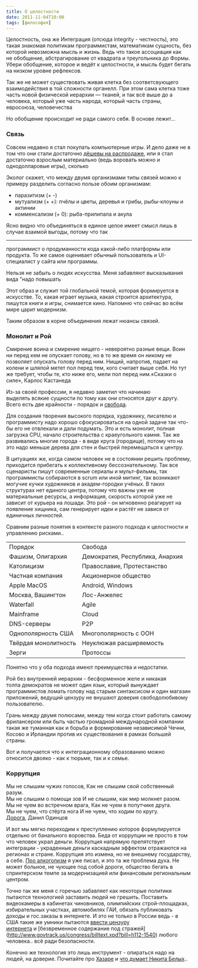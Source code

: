 ```yaml
---
title: О целостности
date: 2011-11-04T10:00
tags: [философия]
---
```


Целостность, она же Интеграция (отсюда integrity - честность), это такая знакомая политикам программистам, математикам сущность, без которой невозможна мысль и жизнь. Ведь что такое ассоциация как не обобщение, абстрагирование от квадрата и треугольника до Формы. Убери обобщение, которое и ведёт к целостности, и мысль будет бегать на низком уровне рефлексов.  

Так же не может существовать живая клетка без соответсвующего взаимодействия в той сложности органелл. При этом сама клетка тоже часть новой физической иерархии — тканей, и так всё выше до а человека, который уже часть народа, который часть страны, евросоюза, человечества

Но обобщение происходит не ради самого себя. В основе лежит... 

<!-- truncate -->

### Связь

Совсем недавно я стал покупать компьютерные игры. И дело даже не в том что они стали достаточно [дёшевы на распродаже](http://store.steampowered.com/), или я стал достаточно взрослым материально (ведь воровать можно и однодолларовые игры), сколько

Эколог скажет, что между двумя организмами типы связей можно к примеру разделить согласно пользе обоим организмам:

- паразитизм (+ -)
- мутуализм (+ +): пчёлы и цветы, деревья и грибы, рыбы-клоуны и актинии
- комменсализм (+ 0): рыба-прилипала и акула

Ясно видно что объединяться в единое целое имеет смысл лишь в случае взаимой выгоды, потому что так 

---

программист о продуманности кода какой-либо платформы или продукта. То же самое оценивает обычный пользователь и UI-специалист у сайта или программы.

Нельзя не забыть о людях искусства. Меня забавляют высказывания вида "надо повышать

Этот образ и служит той глобальной темой, которая формируется в искусстве. То, какая играет музыка, какая строится архитектура, пишутся книги и игры, снимается кино. Напомню что сейчас во всём мире царит модернизм.

Таким образом в корне объединения лежат нюансы связей.

### Монолит и Рой

Смирение воина и смирение нищего - невероятно разные вещи. Воин ни перед кем не опускает голову, но в то же время он никому не позволяет опускать голову перед ним. Нищий, напротив, падает на колени и шляпой метет пол перед тем, кого считает выше себя. Но тут же требует, чтобы те, кто ниже его, мели пол перед ним.«Сказки о силе», Карлос Кастанеда

Из-за своей профессии, я недавно заметил что начинаю выделять всякие сущности по тому как они относятся друг к другу. Всего есть две крайности - порядок и [свобода](http://kurapov.name/rus/pholosophica/freedom_responseability/).

Для создания творения высокого порядка, художнику, писателю и программисту надо хорошо сфокусироваться на одной задаче так что-бы его не отвлекали и дали подумать. Это и есть монолит, полная загрузка CPU, начало строительства с краеугольного камня. Так же развивались многие города - в виде круга (городище), потому что на это надо меньше дерева для стен и быстрей перемещаться к центру.

В цитуациях же, когда самом человек не в состоянии решить проблему, приходится прибегать к коллективному бессознательному. Так все сценаристы пишут современные сериалы и мульт-фильмы, так программисты собираются в scrum или иной митинг, так возникают могучие кучки художников и академ-городки учёных. В таких структурах нет единого центра, потому что важны уже не материальные ресурсы, а информация, скорость которой уже не зависит от курьера на лошади. Это рой - он мгновенно реагирует на появление хищника, сам генерирует идеи и растёт не завися от единичных личностей.

Сравним разные понятия в контексте разного подхода к целостности и управлению рисками..  

|   |   |
|---|---|
|Порядок|Свобода|
|Фашизм, Олигархия|Демократия, Республика, Анархия|
|Католицизм|Православие, Протестанство|
|Частная компания|Акционерное общество|
|Apple MacOS|Android, Windows|
|Москва, Вашингтон|Лос-Анжелес|
|Waterfall|Agile|
|Mainframe|Cloud|
|DNS-серверы|P2P|
|Однополярность США|Многополярность с ООН|
|Твёрдая монолитность|Неуклюжая расширяемость|
|Зерги|Протоссы|

Понятно что у оба подхода имеют преимущества и недостатки. 

Рой без внутренней иерархии - бесформенное желе и никакая толпа демократов не может один язык, который вынуждает программистов ломать голову над старым синтаксисом и один магазин приложений, ведущий цензуру не внушают доверия свободолюбивому пользователю.

Грань между двумя полюсами, между тем когда стоит работать самому фрилансером или быть частью громадной международной компании такая же туманная как и борьба и формирование независимой Чечни, Косово и Ирландии против их существования в рамках большей страны.

Вот и получается что к интеграционному образованию можно относится двояко - как к тюрьме, так и к семье.  

### Коррупция

Мы не слышим чужих голосов, Как не слышим свой собственный разум.  
Мы не слышим о помощи зов И не слышим, как мир молкнет разом.  
Мы не чуем во встречном врага, Как не чуем в попутчике друга.  
Мы не чуем, что стёрта нога И не чуем, что ходим по кругу.  
[Дорога](http://samlib.ru/o/odincow_d/road.shtml), Данил Одинцов

И вот мы мягко переходим к преступлению которое формулируется отдельно от банального воровства. Беда от коррупции не просто в том что человек украл деньги. Коррупция напрямую препятствует интеграции - украденные деньги каскадным эффектом отражаются на регионах и стране. Коррупция это измена, но не внешнему государству, а себе. [Про алкоголизм](http://kurapov.name/rus/pholosophica/system_approach/alcohol_noosphere_as_brake/) я уже писал, и это та же проблема духа. Не может больное, не чующее под собой дороги, общество бегать в спринтерском темпе за модернизацией или финансовым региональным центром.

Точно так же меня с горечью забавляет как некоторые политики пытаются технологией заставить людей не грешить. Поставить видеокамеры в кабинетах чиновников, олимпийских строй-площадках, избирательных участках, автомобилях ГАИ, обязать публиковать доходы и гос.заказы в интернете. И это не только в России ведь - в США такие же умники пытаются [ввести цензуру интернета](http://thomas.loc.gov/cgi-bin/bdquery/z?d112:h.r.3261:) и [безвременное содержание под стражей](http://www.govtrack.us/congress/billtext.xpd?bill=h112-1540) любого человека.. всё ради безопасности.

Конечно же технология это лишь инструмент - опираться надо на людей, на доверие. Почитайте про [Хазаре](http://dolboeb.livejournal.com/2260122.html) и [что думает Никита Белых](http://slon.ru/russia/menyatsya_samim-763064.xhtml)..
